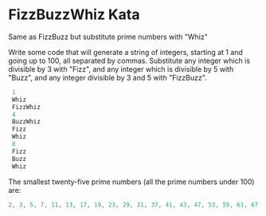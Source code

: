 # FizzBuzzWhiz Kata #

Same as FizzBuzz but substitute prime numbers with "Whiz"

Write some code that will generate a string of integers, starting at 1 and going up to 100, all separated by commas. Substitute any integer which is divisible by 3 with "Fizz", and any integer which is divisible by 5 with "Buzz", and any integer divisible by 3 and 5 with "FizzBuzz".

```dart
 1
 Whiz
 FizzWhiz
 4
 BuzzWhiz
 Fizz
 Whiz
 8
 Fizz
 Buzz
 Whiz
```

The smallest twenty-five prime numbers (all the prime numbers under 100) are:

```dart
2, 3, 5, 7, 11, 13, 17, 19, 23, 29, 31, 37, 41, 43, 47, 53, 59, 61, 67, 71, 73, 79, 83, 89, 97
```
